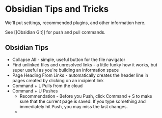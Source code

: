 # Obsidian Tips and Tricks

We'll put settings, recommended plugins, and other information here.

See [[Obsidian Git]] for push and pull commands. 

## Obsidian Tips

- Collapse All - simple, useful button for the file navigator
- Find unlinked files and unresolved links - a little funky how it works, but super useful as you're building an information space
- Page Heading From Links - automatically creates the header line in pages created by clicking on an incipient link
- Command + L Pulls from the cloud
- Command + U Pushes
	- Recommendation - Before you Push, click Command + S to make sure that the current page is saved. If you type something and immediately hit Push, you may miss the last changes. 
	- 

